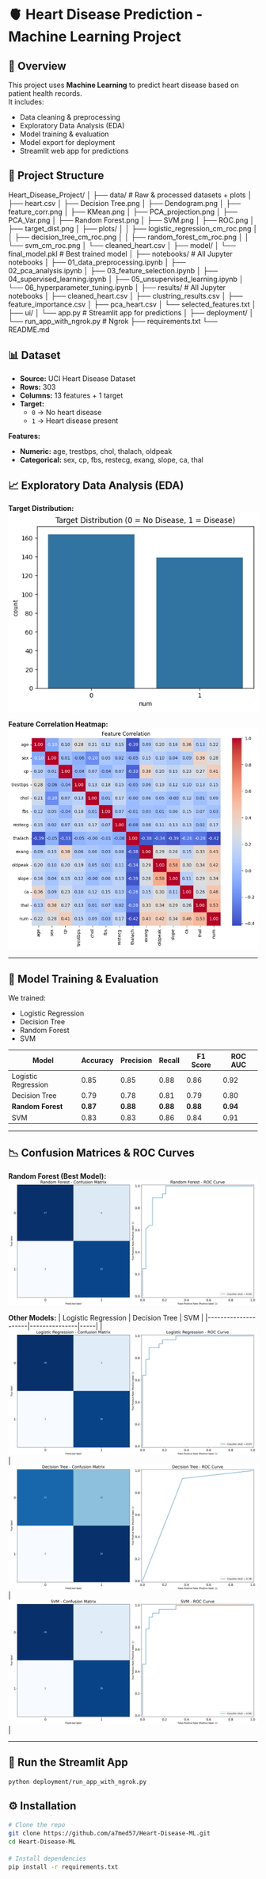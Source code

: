 # 🫀 Heart Disease Prediction - Machine Learning Project

## 📌 Overview
This project uses **Machine Learning** to predict heart disease based on patient health records.  
It includes:
- Data cleaning & preprocessing
- Exploratory Data Analysis (EDA)
- Model training & evaluation
- Model export for deployment
- Streamlit web app for predictions




## 📂 Project Structure
Heart_Disease_Project/
│
├── data/ # Raw & processed datasets + plots
│       ├── heart.csv
│       ├── Decision Tree.png
│       ├── Dendogram.png
│       ├── feature_corr.png
│       ├── KMean.png
│       ├── PCA_projection.png
│       ├── PCA_Var.png
│       ├── Random Forest.png
│       ├── SVM.png
│       ├── ROC.png
│       ├── target_dist.png
│       ├── plots/
│       │   ├── logistic_regression_cm_roc.png
│       │   ├── decision_tree_cm_roc.png
│       │   ├── random_forest_cm_roc.png
│       │   └── svm_cm_roc.png
│       └── cleaned_heart.csv 
│
├── model/
│       └── final_model.pkl # Best trained model
│
├── notebooks/ # All Jupyter notebooks
│       ├── 01_data_preprocessing.ipynb
│       ├── 02_pca_analysis.ipynb
│       ├── 03_feature_selection.ipynb
│       ├── 04_supervised_learning.ipynb
│       ├── 05_unsupervised_learning.ipynb
│       └── 06_hyperparameter_tuning.ipynb
│
├── results/ # All Jupyter notebooks
│       ├── cleaned_heart.csv
│       ├── clustring_results.csv
│       ├── feature_importance.csv
│       ├── pca_heart.csv
│       └── selected_features.txt
│
├── ui/
│       └── app.py # Streamlit app for predictions
│
├── deployment/
│       └── run_app_with_ngrok.py # Ngrok 
├── requirements.txt
└── README.md







## 📊 Dataset
- **Source:** UCI Heart Disease Dataset
- **Rows:** 303
- **Columns:** 13 features + 1 target
- **Target:**
  - `0` → No heart disease
  - `1` → Heart disease present

**Features:**
- **Numeric:** age, trestbps, chol, thalach, oldpeak
- **Categorical:** sex, cp, fbs, restecg, exang, slope, ca, thal



## 📈 Exploratory Data Analysis (EDA)

**Target Distribution:**
![Target Distribution](Heart_Disease_Project/data/target_dist.png)

**Feature Correlation Heatmap:**
![Feature Correlation](Heart_Disease_Project/data/feature_corr.png)

---

## 🤖 Model Training & Evaluation
We trained:
- Logistic Regression
- Decision Tree
- Random Forest
- SVM

| Model               | Accuracy | Precision | Recall | F1 Score | ROC AUC |
|---------------------|----------|-----------|--------|----------|---------|
| Logistic Regression | 0.85     | 0.85      | 0.88   | 0.86     | 0.92    |
| Decision Tree       | 0.79     | 0.78      | 0.81   | 0.79     | 0.80    |
| **Random Forest**   | **0.87** | **0.88**  | **0.88** | **0.88** | **0.94** |
| SVM                 | 0.83     | 0.83      | 0.86   | 0.84     | 0.91    |

---

## 📉 Confusion Matrices & ROC Curves

**Random Forest (Best Model):**
![Random Forest CM & ROC](Heart_Disease_Project/data/plots/random_forest_cm_roc.png)

**Other Models:**
| Logistic Regression | Decision Tree | SVM |
|---------------------|---------------|-----|
| ![Logistic Regression CM & ROC](Heart_Disease_Project/data/plots/logistic_regression_cm_roc.png) | ![Decision Tree CM & ROC](Heart_Disease_Project/data/plots/decision_tree_cm_roc.png) | ![SVM CM & ROC](Heart_Disease_Project/data/plots/svm_cm_roc.png) |

---

## 🚀 Run the Streamlit App

    python deployment/run_app_with_ngrok.py

## ⚙️ Installation
```bash
# Clone the repo
git clone https://github.com/a7med57/Heart-Disease-ML.git
cd Heart-Disease-ML 

# Install dependencies
pip install -r requirements.txt


